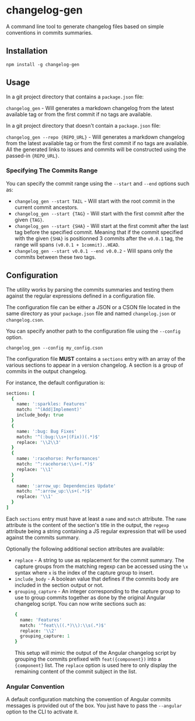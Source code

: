# changelog-gen

A command line tool to generate changelog files based on simple conventions in commits summaries.

## Installation

`npm install -g changelog-gen`

## Usage

In a git project directory that contains a `package.json` file:

`changelog_gen` - Will generates a markdown changelog from the latest available tag or from the first commit if no tags are available.

In a git project  directory that doesn't contain a `package.json` file:

`changelog_gen --repo {REPO_URL}` - Will generates a markdown changelog from the latest available tag or from the first commit if no tags are available. All the generated links to issues and commits will be constructed using the passed-in `{REPO_URL}`.

### Specifying The Commits Range

You can specify the commit range using the `--start` and `--end` options such as:

- `changelog_gen --start TAIL` - Will start with the root commit in the current commit ancestors.
- `changelog_gen --start {TAG}` - Will start with the first commit after the given `{TAG}`.
- `changelog_gen --start {SHA}` - Will start at the first commit after the last tag before the specified commit. Meaning that if the commit specified with the given `{SHA}` is positionned 3 commits after the `v0.0.1` tag, the range will spans `(v0.0.1 + 1commit)..HEAD`.
- `changelog_gen --start v0.0.1 --end v0.0.2` - Will spans only the commits between these two tags.

## Configuration

The utility works by parsing the commits summaries and testing them against the regular expressions defined in a configuration file.

The configuration file can be either a JSON or a CSON file located in the same directory as your `package.json` file and named `changelog.json` or `changelog.cson`.

You can specify another path to the configuration file using the `--config` option.

`changelog_gen --config my_config.cson`

The configuration file **MUST** contains a `sections` entry with an array of the various sections to appear in a version changelog. A section is a group of commits in the output changelog.

For instance, the default configuration is:

```coffee
sections: [
  {
    name: ':sparkles: Features'
    match: '^(Add|Implement)'
    include_body: true
  }
  {
    name: ':bug: Bug Fixes'
    match: '^(:bug:\\s+|(Fix))(.*)$'
    replace: '\\2\\3'
  }
  {
    name: ':racehorse: Performances'
    match: '^:racehorse:\\s+(.*)$'
    replace: '\\1'
  }
  {
    name: ':arrow_up: Dependencies Update'
    match: '^:arrow_up:\\s+(.*)$'
    replace: '\\1'
  }
]
```

Each `sections` entry must have at least a `name` and `match` attribute. The `name` attribute is the content of the section's title in the output, the `regexp` attribute being a string containing a JS regular expression that will be used against the commits summary.

Optionally the following additional section attributes are available:
- `replace` - A string to use as replacement for the commit summary. The capture groups from the matching regexp can be accessed using the `\x` syntax where `x` is the index of the capture group to insert.
- `include_body` - A boolean value that defines if the commits body are included in the section output or not.
- `grouping_capture` - An integer corresponding to the capture group to use to group commits together as done by the original Angular changelog script. You can now write sections such as:
  ```coffee
  {
    name: 'Features'
    match: '^feat\\((.*)\\):\\s(.*)$'
    replace: '\\2'
    grouping_capture: 1
  }
  ```
  This setup will mimic the output of the Angular changelog script by grouping the commits prefixed with `feat({component})` into a `{component}` list. The `replace` option is used here to only display the remaining content of the commit subject in the list.

### Angular Convention

A default configuration matching the convention of Angular commits messages is provided out of the box. You just have to pass the `--angular` option to the CLI to activate it.
